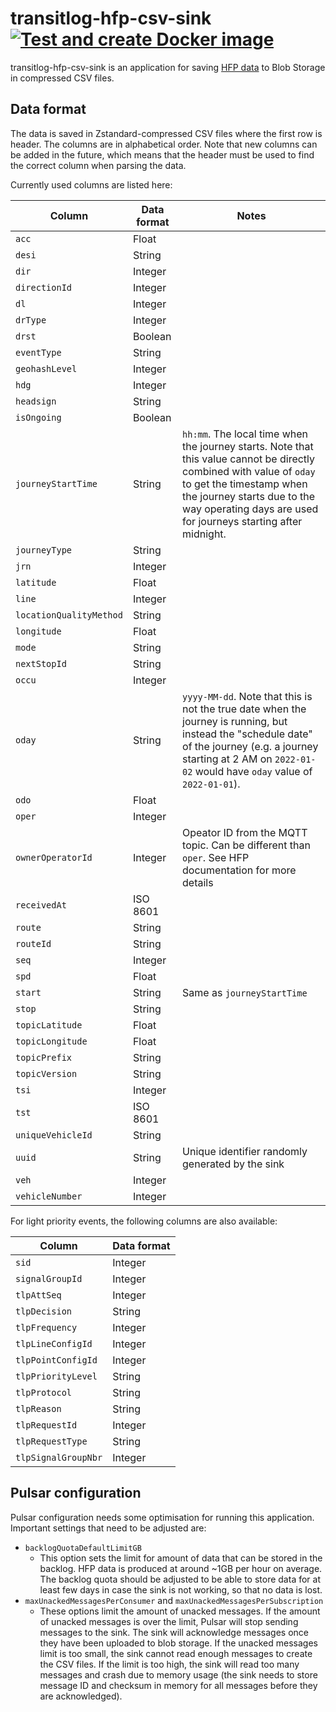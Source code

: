 # transitlog-hfp-csv-sink [![Test and create Docker image](https://github.com/HSLdevcom/transitlog-hfp-csv-sink/actions/workflows/test-and-build.yml/badge.svg)](https://github.com/HSLdevcom/transitlog-hfp-csv-sink/actions/workflows/test-and-build.yml)

transitlog-hfp-csv-sink is an application for saving [HFP data](https://digitransit.fi/en/developers/apis/4-realtime-api/vehicle-positions/) to Blob Storage in compressed CSV files.

## Data format

The data is saved in Zstandard-compressed CSV files where the first row is header. The columns are in alphabetical order. Note that new columns can be added in the future, which means that the header must be used to find the correct column when parsing the data. 

Currently used columns are listed here:

| Column                  | Data format | Notes
| ----------------------- | ----------- | ------------------
| `acc`                   | Float       |
| `desi`                  | String      |
| `dir`                   | Integer     |
| `directionId`           | Integer     |
| `dl`                    | Integer     |
| `drType`                | Integer     |
| `drst`                  | Boolean     |
| `eventType`             | String      |
| `geohashLevel`          | Integer     |
| `hdg`                   | Integer     |
| `headsign`              | String      |
| `isOngoing`             | Boolean     |
| `journeyStartTime`      | String      | `hh:mm`. The local time when the journey starts. Note that this value cannot be directly combined with value of `oday` to get the timestamp when the journey starts due to the way operating days are used for journeys starting after midnight.
| `journeyType`           | String      |
| `jrn`                   | Integer     |
| `latitude`              | Float       |
| `line`                  | Integer     |
| `locationQualityMethod` | String      |
| `longitude`             | Float       |
| `mode`                  | String      |
| `nextStopId`            | String      |
| `occu`                  | Integer     |
| `oday`                  | String      | `yyyy-MM-dd`. Note that this is not the true date when the journey is running, but instead the "schedule date" of the journey (e.g. a journey starting at 2 AM on `2022-01-02` would have `oday` value of `2022-01-01`).
| `odo`                   | Float       |
| `oper`                  | Integer     |
| `ownerOperatorId`       | Integer     | Opeator ID from the MQTT topic. Can be different than `oper`. See HFP documentation for more details
| `receivedAt`            | ISO 8601    |
| `route`                 | String      |
| `routeId`               | String      |
| `seq`                   | Integer     |
| `spd`                   | Float       |
| `start`                 | String      | Same as `journeyStartTime`
| `stop`                  | String      |
| `topicLatitude`         | Float       |
| `topicLongitude`        | Float       |
| `topicPrefix`           | String      |
| `topicVersion`          | String      |
| `tsi`                   | Integer     |
| `tst`                   | ISO 8601    |
| `uniqueVehicleId`       | String      |
| `uuid`                  | String      | Unique identifier randomly generated by the sink
| `veh`                   | Integer     |
| `vehicleNumber`         | Integer     |

For light priority events, the following columns are also available:

| Column                  | Data format
| ----------------------- | ----------------------------
| `sid`                   | Integer
| `signalGroupId`         | Integer
| `tlpAttSeq`             | Integer
| `tlpDecision`           | String
| `tlpFrequency`          | Integer
| `tlpLineConfigId`       | Integer
| `tlpPointConfigId`      | Integer
| `tlpPriorityLevel`      | String
| `tlpProtocol`           | String
| `tlpReason`             | String
| `tlpRequestId`          | Integer
| `tlpRequestType`        | String
| `tlpSignalGroupNbr`     | Integer

## Pulsar configuration

Pulsar configuration needs some optimisation for running this application. Important settings that need to be adjusted are:
* `backlogQuotaDefaultLimitGB`
  * This option sets the limit for amount of data that can be stored in the backlog. HFP data is produced at around ~1GB per hour on average. The backlog quota should be adjusted to be able to store data for at least few days in case the sink is not working, so that no data is lost.
* `maxUnackedMessagesPerConsumer` and `maxUnackedMessagesPerSubscription`
  * These options limit the amount of unacked messages. If the amount of unacked messages is over the limit, Pulsar will stop sending messages to the sink. The sink will acknowledge messages once they have been uploaded to blob storage. If the unacked messages limit is too small, the sink cannot read enough messages to create the CSV files. If the limit is too high, the sink will read too many messages and crash due to memory usage (the sink needs to store message ID and checksum in memory for all messages before they are acknowledged).
